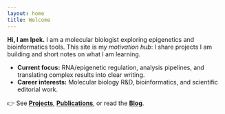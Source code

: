 ```yaml
---
layout: home
title: Welcome
---
```


**Hi, I am Ipek.** I am a molecular biologist exploring epigenetics and bioinformatics tools.
This site is my *motivation hub*: I share projects I am building and short notes on what I am learning.

- **Current focus:** RNA/epigenetic regulation, analysis pipelines, and translating complex results into clear writing.
- **Career interests:** Molecular biology R&D, bioinformatics, and scientific editorial work.

👉 See **[Projects](/projects/)**, **[Publications](/publications/)**, or read the **[Blog](/blog/)**.

